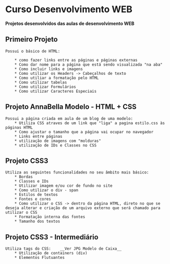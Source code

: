 # Curso Desenvolvimento WEB
**Projetos desenvolvidos das aulas de desenvolvimento WEB**


## Primeiro Projeto
    Possui o básico de HTML: 

        * como fazer links entre as páginas e páginas externas
        * Como dar nome para a página que está sendo visualizada "na aba"
        * Como incluir links e imagens
        * Como utilizar os Headers -> Cabeçalhos de texto
        * Como utiliar a formatação pelo HTML
        * Como utilizar tabelas
        * Como utilizar Formulários
        * Como utilizar Caracteres Especiais


## Projeto AnnaBella Modelo - HTML + CSS
    Possui a página criada em aula de um blog de uma modelo:
        * Utiliza CSS atraves de um link que "liga" a pagina estilo.css às páginas HTML
        * Como ajustar o tamanho que a página vai ocupar no navegador
        * Links entre páginas
        * utilização de imagens com "molduras"
        * utilização de IDs e Classes no CSS

## Projeto CSS3
    Utiliza as seguintes funcionalidades no seu âmbito mais básico:
        * Bordas
        * Classes e IDs
        * Utilizar imagem e/ou cor de fundo no site
        * Como utilizar o div - span
        * Estilos de textos
        * Fontes e cores
        * Como utilizar o CSS -> dentro da página HTML, direto no que se deseja alterar e criação de um arquivo externo que será chamado para utilizar o CSS
        * Formatação interna das fontes
        * Tamanho dos textos

## Projeto CSS3 - Intermediário
    Utiliza tags do CSS:    __Ver JPG Modelo de Caixa__
        * Utilização de containers (div)
        * Elementos Flutuantes

